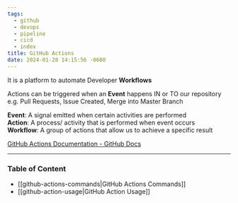 ```yaml
---
tags:
  - github
  - devops
  - pipeline
  - cicd
  - index
title: GitHub Actions
date: 2024-01-28 14:15:56 -0600
---
```


It is a platform to automate Developer **Workflows**  

Actions can be triggered when an **Event** happens IN or TO our repository  
e.g. Pull Requests, Issue Created, Merge into Master Branch

**Event**: A signal emitted when certain activities are performed  
**Action**: A process/ activity that is performed when event occurs  
**Workflow**: A group of actions that allow us to achieve a specific result  

[GitHub Actions Documentation - GitHub Docs](https://docs.github.com/en/actions)

---

### Table of Content

* [[github-actions-commands|GitHub Actions Commands]]
* [[github-action-usage|GitHub Action Usage]]
